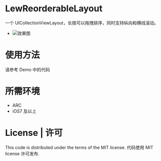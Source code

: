 # LewReorderableLayout
一个 UICollectionViewLayout，长按可以拖拽排序，同时支持纵向和横线滚动。

- ![效果图](https://github.com/pljhonglu/LewReorderableLayout/blob/master/demo.gif)

# 使用方法

请参考 Demo 中的代码

# 所需环境

- ARC
- iOS7 及以上

# License | 许可

This code is distributed under the terms of the MIT license.
代码使用 MIT license 许可发布.